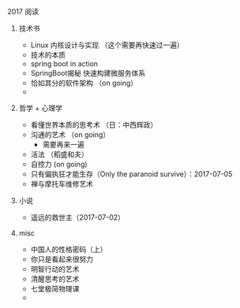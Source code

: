 2017 阅读

1. 技术书
   * Linux 内核设计与实现 （这个需要再快速过一遍）
   * 技术的本质
   * spring boot in action
   * SpringBoot揭秘 快速构建微服务体系
   * 恰如其分的软件架构 （on going）
   * 

2. 哲学 + 心理学  
   * 看懂世界本质的思考术 （日：中西辉政）
   * 沟通的艺术 （on going）
      * 需要再来一遍
   * 活法 （稻盛和夫）
   * 自控力 (on going)
   * 只有偏执狂才能生存（Only the paranoid survive）：2017-07-05
   * 禅与摩托车维修艺术
   
3. 小说
   * 遥远的救世主（2017-07-02）

4. misc
   * 中国人的性格密码（上）
   * 你只是看起来很努力
   * 明智行动的艺术
   * 清醒思考的艺术
   * 七堂极简物理课
   * 
   
